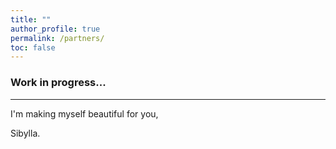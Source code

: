 ```yaml
---
title: ""
author_profile: true
permalink: /partners/
toc: false
---
```



### Work in progress...

---

I'm making myself beautiful for you,

  Sibylla.
